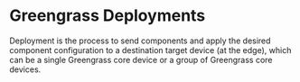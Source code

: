 # Greengrass Deployments

Deployment is the process to send components and apply the desired component configuration to a destination target device (at the edge), which can be a single Greengrass core device or a group of Greengrass core devices.